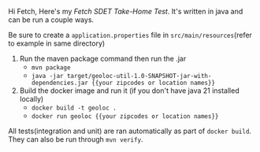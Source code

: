Hi Fetch,
Here's my _Fetch SDET Take-Home Test_.  It's written in java and can be run a couple ways.

Be sure to create a `application.properties` file in `src/main/resources`(refer to example in same directory) 

1. Run the maven package command then run the .jar
   * `mvn package`
   * `java -jar target/geoloc-util-1.0-SNAPSHOT-jar-with-dependencies.jar {{your zipcodes or location names}}`
2. Build the docker image and run it (if you don't have java 21 installed locally)
   * `docker build -t geoloc .`
   * `docker run geoloc {{your zipcodes or location names}}`

All tests(integration and unit) are ran automatically as part of `docker build`.  They can also be run through `mvn verify`. 